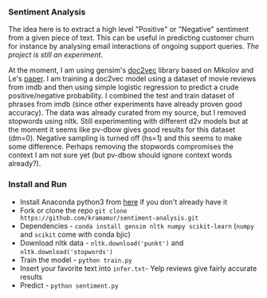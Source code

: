 ### Sentiment Analysis
The idea here is to extract a high level "Positive" or "Negative" sentiment from a given piece of text. This can be useful in predicting customer churn for instance by analysing email interactions of ongoing support queries. *The project is still an experiment*.

At the moment, I am using gensim's [doc2vec](https://rare-technologies.com/doc2vec-tutorial/) library based on Mikolov and Le's [paper](https://arxiv.org/pdf/1405.4053v2.pdf). I am training a doc2vec model using a dataset of movie reviews from imdb and then using simple logistic regression to predict a crude positive/negative probability. I combined the test and train dataset of phrases from imdb (since other experiments have already proven good accuracy). The data was already curated from my source, but I removed stopwords using nltk. Still experimenting with different d2v models but at the moment it seems like pv-dbow gives good results for this dataset (dm=0). Negative sampling is turned off (hs=1) and this seems to make some difference. Perhaps removing the stopwords compromises the context I am not sure yet (but pv-dbow should ignore context words already?).

### Install and Run
- Install Anaconda python3 from [here](https://www.anaconda.com/download/) if you don't already have it
- Fork or clone the repo `git clone https://github.com/kramamur/sentiment-analysis.git`
- Dependencies - `conda install gensim nltk numpy scikit-learn` (`numpy` and `scikit` come with conda bjic)
- Download nltk data - `nltk.download('punkt')` and `nltk.download('stopwords')`
- Train the model - `python train.py`
- Insert your favorite text into `infer.txt`- Yelp reviews give fairly accurate results
- Predict - `python sentiment.py`

